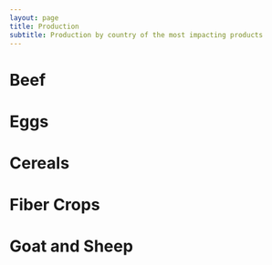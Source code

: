 ```yaml
---
layout: page
title: Production
subtitle: Production by country of the most impacting products
---
```


# Beef

<div class="flourish-embed" data-src="visualisation/1127426"></div><script src="https://public.flourish.studio/resources/embed.js"></script>

# Eggs

<div class="flourish-embed" data-src="visualisation/1127428"></div><script src="https://public.flourish.studio/resources/embed.js"></script>

# Cereals

<div class="flourish-embed" data-src="visualisation/1127437"></div><script src="https://public.flourish.studio/resources/embed.js"></script>

# Fiber Crops

<div class="flourish-embed" data-src="visualisation/1127441"></div><script src="https://public.flourish.studio/resources/embed.js"></script>

# Goat and Sheep

<div class="flourish-embed" data-src="visualisation/1127448"></div><script src="https://public.flourish.studio/resources/embed.js"></script>